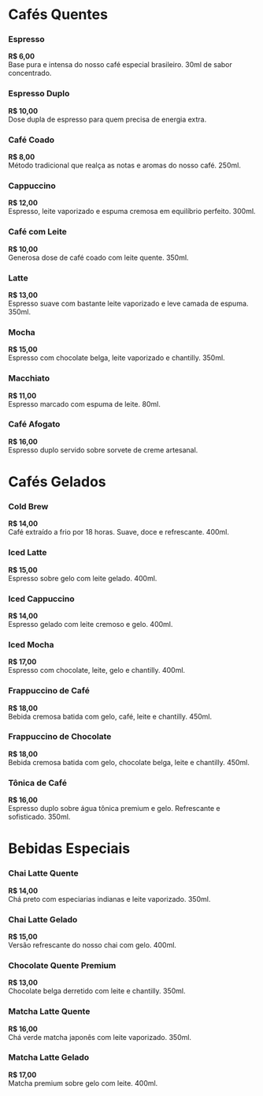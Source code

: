 # Cafés Quentes

### Espresso
**R$ 6,00**  
Base pura e intensa do nosso café especial brasileiro. 30ml de sabor concentrado.

### Espresso Duplo
**R$ 10,00**  
Dose dupla de espresso para quem precisa de energia extra.

### Café Coado
**R$ 8,00**  
Método tradicional que realça as notas e aromas do nosso café. 250ml.

### Cappuccino
**R$ 12,00**  
Espresso, leite vaporizado e espuma cremosa em equilíbrio perfeito. 300ml.

### Café com Leite
**R$ 10,00**  
Generosa dose de café coado com leite quente. 350ml.

### Latte
**R$ 13,00**  
Espresso suave com bastante leite vaporizado e leve camada de espuma. 350ml.

### Mocha
**R$ 15,00**  
Espresso com chocolate belga, leite vaporizado e chantilly. 350ml.

### Macchiato
**R$ 11,00**  
Espresso marcado com espuma de leite. 80ml.

### Café Afogato
**R$ 16,00**  
Espresso duplo servido sobre sorvete de creme artesanal.



# Cafés Gelados

### Cold Brew
**R$ 14,00**  
Café extraído a frio por 18 horas. Suave, doce e refrescante. 400ml.

### Iced Latte
**R$ 15,00**  
Espresso sobre gelo com leite gelado. 400ml.

### Iced Cappuccino
**R$ 14,00**  
Espresso gelado com leite cremoso e gelo. 400ml.

### Iced Mocha
**R$ 17,00**  
Espresso com chocolate, leite, gelo e chantilly. 400ml.

### Frappuccino de Café
**R$ 18,00**  
Bebida cremosa batida com gelo, café, leite e chantilly. 450ml.

### Frappuccino de Chocolate
**R$ 18,00**  
Bebida cremosa batida com gelo, chocolate belga, leite e chantilly. 450ml.

### Tônica de Café
**R$ 16,00**  
Espresso duplo sobre água tônica premium e gelo. Refrescante e sofisticado. 350ml.



# Bebidas Especiais

### Chai Latte Quente
**R$ 14,00**  
Chá preto com especiarias indianas e leite vaporizado. 350ml.

### Chai Latte Gelado
**R$ 15,00**  
Versão refrescante do nosso chai com gelo. 400ml.

### Chocolate Quente Premium
**R$ 13,00**  
Chocolate belga derretido com leite e chantilly. 350ml.

### Matcha Latte Quente
**R$ 16,00**  
Chá verde matcha japonês com leite vaporizado. 350ml.

### Matcha Latte Gelado
**R$ 17,00**  
Matcha premium sobre gelo com leite. 400ml.
